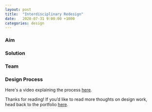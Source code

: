 ```yaml
---
layout: post
title:  "Interdisciplinary Redesign"
date:   2020-07-31 9:00:00 +1000
categories: design
---
```

### Aim

### Solution

### Team

### Design Process

Here's a video explaining the process [here](https://youtu.be/SqXB4hmVizc).

Thanks for reading! If you’d like to read more thoughts on design work, head back to the portfolio [here](/).
